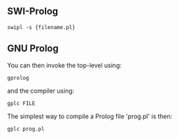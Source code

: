 ## SWI-Prolog

    swipl -s {filename.pl}

## GNU Prolog

You can then invoke the top-level using:

	gprolog

and the compiler using:

	gplc FILE

The simplest way to compile a Prolog file 'prog.pl' is then:

	gplc prog.pl